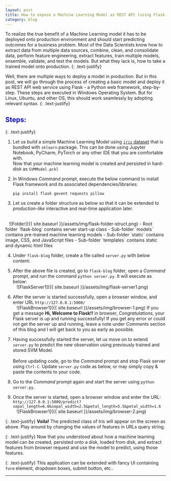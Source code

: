 ```yaml
---
layout: post
title: How to expose a Machine Learning Model as REST API (using Flask)?
category: blog
---
```


To realize the true benefit of a Machine Learning model it has to be deployed onto production environment and should start predicting outcomes for a business problem. Most of the Data Scientists know how to extract data from multiple data sources, combine, clean, and consolidate data, perform feature engineering, extract features, train multiple models, ensemble, validate, and test the models. But what they lack is, how to take a trained model onto production. 
{: .text-justify}

Well, there are multiple ways to deploy a model in production. But in this post, we will go through the process of creating a basic model and deploy it as REST API web service using Flask - a Python web framework, step-by-step. These steps are executed in Windows Operating System. But for Linux, Ubuntu, and other OS, this should work seamlessly by adopting relevant syntax.
{: .text-justify}

## **<span style="color:blue">Steps:</span>**

{: .text-justify}
1. Let us build a simple Machine Learning Model using [`iris` dataset](http://scikit-learn.org/stable/modules/generated/sklearn.datasets.load_iris.html) that is bundled with `sklearn` package. This can be done using Jupyter Notebook, PyCharm, PyTorch or any other IDE that you are comfortable with.
<br><script src="https://gist.github.com/socratesk/383e0a0d6f448847aeb83ab712db2d61.js"></script>
Now that your machine learning model is created and persisted in hard-disk as `SVMModel.pckl`

2. In Windows _Command_ prompt, execute the below command to install Flask framework and its associated dependencies/libraries:

    `pip install flask gevent requests pillow`

3. Let us create a folder structure as below so that it can be extended to _production-like_ interactive and real-time application later.
<br>
&nbsp;&nbsp;&nbsp;![Folder]({{ site.baseurl }}/assets/img/flask-folder-struct.png)
- Root folder `flask-blog` contains server start-up class
- Sub-folder `models` contains pre-trained machine learning models
- Sub-folder `static` contains image, CSS, and JavaScript files
- Sub-folder `templates` contains static and dynamic html files

4. Under `flask-blog` folder, create a file called `server.py` with below content:
<script src="https://gist.github.com/socratesk/663e3181a59d2320a79b17c215fd2029.js"></script>

5. After the above file is created, go to `flask-blog` folder, open a _Command_ prompt, and run the command `python server.py`. It will execute as below: <br>&nbsp;&nbsp;&nbsp;![FlaskServer1]({{ site.baseurl }}/assets/img/flask-server1.png)

6. After the server is started successfully, open a browser window, and enter URL `http://127.0.0.1:5000/` <br>&nbsp;&nbsp;&nbsp;![FlaskBrowser1]({{ site.baseurl }}/assets/img/browser-1.png)
If you get a message **Hi, Welcome to Flask!!** in browser, *Congratulations*, your Flask server is up and running successfully! If you get any error or could not get the server up and running, leave a note under _Comments_ section of this blog and I will get back to you as early as possible.

7. Having successfully started the server, let us move on to extend `server.py` to predict the new observation using previously trained and stored SVM Model. <br><br>Before updating code, go to the _Command_ prompt and stop Flask server using `Ctrl-C`. Update `server.py` code as below, or may simply copy & paste the contents to your code.
<script src="https://gist.github.com/socratesk/b881a75e8ed1d7ff8c42465f0ae53b3a.js"></script>

8. Go to the _Command_ prompt again and start the server using `python server.py`. 

9. Once the server is started, open a browser window and enter the URL: <br>`http://127.0.0.1:5000/predict?sepal_length=6.0&sepal_width=2.5&petal_length=5.5&petal_width=1.6` 
&nbsp;&nbsp;&nbsp;![FlaskBrowser1]({{ site.baseurl }}/assets/img/browser-2.png)

{: .text-justify}
**Voila!** The predicted class of Iris will appear on the screen as above. Play around by changing the values of features in URLs query string.

{: .text-justify}
Now that you understood about how a machine learning model can be created, persisted onto a disk, loaded from disk, and extract features from browser request and use the model to predict, using those features.

{: .text-justify}
This application can be extended with fancy UI containing `form` element, dropdown boxes, submit button, etc..

---